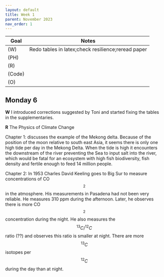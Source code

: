 ```yaml
---
layout: default
title: Week 1
parent: November 2023
nav_order: 1
---
```


| Goal | Notes |
| ----------- | ----------- |                                                                       
|(W)|Redo tables in latex;check resilience;reread paper |                                                             
|(PH)| |                                                                 
|(R)| |                                                                   
|(Code)| |                                                               
|(O)| | 

## Monday 6

**W** I introduced corrections suggested by Toni and started fixing the tables in the supplementaries.

**R** The Physics of Climate Change

Chapter 1: discusses the example of the Mekong delta. Because of the position of the moon relative to south east Asia, it seems there is only one high tide per day in the Mekong Delta. When the tide is high it encounters the downstream of the river preventing the Sea to input salt into the river, which would be fatal for an ecosystem with high fish biodiversity, fish density and fertile enough to feed 14 million people.

Chapter 2: In 1953 Charles David Keeling goes to Big Sur to measure concentrations of CO$$_2$$ in the atmosphere. His measurements in Pasadena had not been very reliable. He measures 310 ppm during the afternoon. Later, he observes there is more CO$$_2$$ concentration during the night.
He also measures the $$^{13}C/^{12}C$$ ratio (??) and observes this ratio is smaller at night. There are more $$^{13}C$$ isotopes per $$^{12}C$$ during the day than at night.